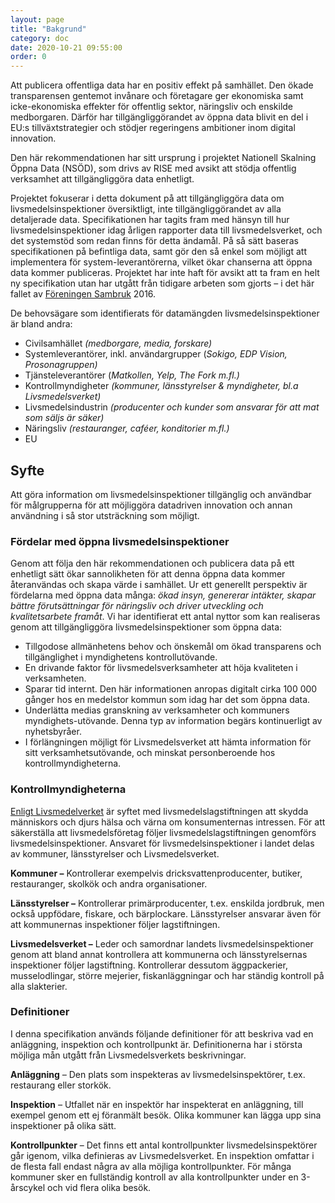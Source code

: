```yaml
---
layout: page
title: "Bakgrund"
category: doc
date: 2020-10-21 09:55:00
order: 0
---
```

Att publicera offentliga data har en positiv effekt på samhället. Den ökade transparensen gentemot invånare och företagare ger ekonomiska samt icke-ekonomiska effekter för offentlig sektor, näringsliv och enskilde medborgaren. Därför har tillgängliggörandet av öppna data blivit en del i EU:s tillväxtstrategier och stödjer regeringens ambitioner inom digital innovation.

Den här rekommendationen har sitt ursprung i projektet Nationell Skalning Öppna Data (NSÖD), som drivs av RISE med avsikt att stödja offentlig verksamhet att tillgängliggöra data enhetligt.

Projektet fokuserar i detta dokument på att tillgängliggöra data om livsmedelsinspektioner översiktligt, inte tillgängliggörandet av alla detaljerade data. Specifikationen har tagits fram med hänsyn till hur livsmedelsinspektioner idag årligen rapporter data till livsmedelsverket, och det systemstöd som redan finns för detta ändamål. På så sätt baseras specifikationen på befintliga data, samt gör den så enkel som möjligt att implementera för system-leverantörerna, vilket ökar chanserna att öppna data kommer publiceras. Projektet har inte haft för avsikt att ta fram en helt ny specifikation utan har utgått från tidigare arbeten som gjorts – i det här fallet av [Föreningen Sambruk](https://sambruk.github.io/livsmedel/) 2016.

De behovsägare som identifierats för datamängden livsmedelsinspektioner är bland andra:

- Civilsamhället _(medborgare, media, forskare)_
- Systemleverantörer, inkl. användargrupper (_Sokigo, EDP Vision, Prosonagruppen)_
- Tjänsteleverantörer (_Matkollen, Yelp, The Fork m.fl.)_
- Kontrollmyndigheter _(kommuner, länsstyrelser &amp; myndigheter, bl.a Livsmedelsverket)_
- Livsmedelsindustrin _(producenter och kunder som ansvarar för att mat som säljs är säker)_
- Näringsliv _(restauranger, caféer, konditorier m.fl.)_
- EU

## Syfte

Att göra information om livsmedelsinspektioner tillgänglig och användbar för målgrupperna för att möjliggöra datadriven innovation och annan användning i så stor utsträckning som möjligt.

### Fördelar med öppna livsmedelsinspektioner

Genom att följa den här rekommendationen och publicera data på ett enhetligt sätt ökar sannolikheten för att denna öppna data kommer återanvändas och skapa värde i samhället. Ur ett generellt perspektiv är fördelarna med öppna data många: _ökad insyn, genererar intäkter, skapar bättre förutsättningar för näringsliv och driver utveckling och kvalitetsarbete framåt_. Vi har identifierat ett antal nyttor som kan realiseras genom att tillgängliggöra livsmedelsinspektioner som öppna data:

- Tillgodose allmänhetens behov och önskemål om ökad transparens och tillgänglighet i myndighetens kontrollutövande.
- En drivande faktor för livsmedelsverksamheter att höja kvaliteten i verksamheten.
- Sparar tid internt. Den här informationen anropas digitalt cirka 100 000 gånger hos en medelstor kommun som idag har det som öppna data.
- Underlätta medias granskning av verksamheter och kommuners myndighets-utövande. Denna typ av information begärs kontinuerligt av nyhetsbyråer.
- I förlängningen möjligt för Livsmedelsverket att hämta information för sitt verksamhetsutövande, och minskat personberoende hos kontrollmyndigheterna.

### Kontrollmyndigheterna

[Enligt Livsmedelverket](https://www.livsmedelsverket.se/produktion-handel--kontroll/livsmedelskontroll/offentlig-kontroll) är syftet med livsmedelslagstiftningen att skydda människors och djurs hälsa och värna om konsumenternas intressen. För att säkerställa att livsmedelsföretag följer livsmedelslagstiftningen genomförs livsmedelsinspektioner. Ansvaret för livsmedelsinspektioner i landet delas av kommuner, länsstyrelser och Livsmedelsverket.

**Kommuner –** Kontrollerar exempelvis dricksvattenproducenter, butiker, restauranger, skolkök och andra organisationer.

**Länsstyrelser –** Kontrollerar primärproducenter, t.ex. enskilda jordbruk, men också uppfödare, fiskare, och bärplockare. Länsstyrelser ansvarar även för att kommunernas inspektioner följer lagstiftningen.

**Livsmedelsverket –** Leder och samordnar landets livsmedelsinspektioner genom att bland annat kontrollera att kommunerna och länsstyrelsernas inspektioner följer lagstiftning. Kontrollerar dessutom äggpackerier, musselodlingar, större mejerier, fiskanläggningar och har ständig kontroll på alla slakterier.

### Definitioner

I denna specifikation används följande definitioner för att beskriva vad en anläggning, inspektion och kontrollpunkt är. Definitionerna har i största möjliga mån utgått från Livsmedelsverkets beskrivningar.

**Anläggning** _–_ Den plats som inspekteras av livsmedelsinspektörer, t.ex. restaurang eller storkök.

**Inspektion** _–_ Utfallet när en inspektör har inspekterat en anläggning, till exempel genom ett ej föranmält besök. Olika kommuner kan lägga upp sina inspektioner på olika sätt.

**Kontrollpunkter** – Det finns ett antal kontrollpunkter livsmedelsinspektörer går igenom, vilka definieras av Livsmedelsverket. En inspektion omfattar i de flesta fall endast några av alla möjliga kontrollpunkter. För många kommuner sker en fullständig kontroll av alla kontrollpunkter under en 3-årscykel och vid flera olika besök.
